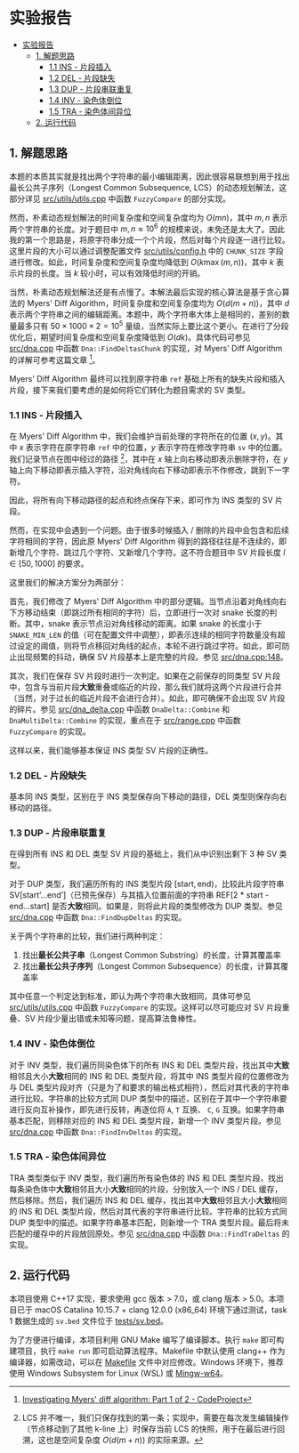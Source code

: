 # 实验报告

- [实验报告](#实验报告)
  - [1. 解题思路](#1-解题思路)
    - [1.1 INS - 片段插入](#11-ins---片段插入)
    - [1.2 DEL - 片段缺失](#12-del---片段缺失)
    - [1.3 DUP - 片段串联重复](#13-dup---片段串联重复)
    - [1.4 INV - 染色体倒位](#14-inv---染色体倒位)
    - [1.5 TRA - 染色体间异位](#15-tra---染色体间异位)
  - [2. 运行代码](#2-运行代码)

## 1. 解题思路

本题的本质其实就是找出两个字符串的最小编辑距离，因此很容易联想到用于找出最长公共子序列（Longest Common Subsequence, LCS）的动态规划解法，这部分详见 [src/utils/utils.cpp](../src/utils/utils.cpp) 中函数 `FuzzyCompare` 的部分实现。

然而，朴素动态规划解法的时间复杂度和空间复杂度均为 $O(mn)$，其中 $m, n$ 表示两个字符串的长度。对于题目中 $m, n\approx 10^6$ 的规模来说，未免还是太大了。因此我的第一个思路是，将原字符串分成一个个片段，然后对每个片段逐一进行比较。这里片段的大小可以通过调整配置文件 [src/utils/config.h](../src/utils/config.h) 中的 `CHUNK_SIZE` 字段进行修改。如此，时间复杂度和空间复杂度均降低到 $O(k\max(m, n))$，其中 $k$ 表示片段的长度。当 $k$ 较小时，可以有效降低时间的开销。

当然，朴素动态规划解法还是有点慢了。本解法最后实现的核心算法是基于贪心算法的 Myers' Diff Algorithm，时间复杂度和空间复杂度均为 $O(d(m+n))$，其中 $d$ 表示两个字符串之间的编辑距离。本题中，两个字符串大体上是相同的，差别的数量最多只有 $50\times 1000\times 2 = 10^5$ 量级，当然实际上要比这个更小。在进行了分段优化后，期望时间复杂度和空间复杂度降低到 $O(dk)$。具体代码可参见 [src/dna.cpp](../src/dna.cpp) 中函数 `Dna::FindDeltasChunk` 的实现，对 Myers' Diff Algorithm 的详解可参考这篇文章 [^1]。

Myers' Diff Algorithm 最终可以找到原字符串 `ref` 基础上所有的缺失片段和插入片段，接下来我们要考虑的是如何将它们转化为题目需求的 SV 类型。

### 1.1 INS - 片段插入

在 Myers' Diff Algorithm 中，我们会维护当前处理的字符所在的位置 $(x, y)$。其中 $x$ 表示字符在原字符串 `ref` 中的位置，$y$ 表示字符在修改字符串 `sv` 中的位置。我们记录节点在图中经过的路径 [^2]，其中在 $x$ 轴上向右移动即表示删除字符，在 $y$ 轴上向下移动即表示插入字符，沿对角线向右下移动即表示不作修改，跳到下一字符。

因此，将所有向下移动路径的起点和终点保存下来，即可作为 INS 类型的 SV 片段。

然而，在实现中会遇到一个问题。由于很多时候插入 / 删除的片段中会包含和后续字符相同的字符，因此原 Myers' Diff Algorithm 得到的路径往往是不连续的，即新增几个字符、跳过几个字符、又新增几个字符。这不符合题目中 SV 片段长度 $l\in [50, 1000]$ 的要求。

这里我们的解决方案分为两部分：

首先，我们修改了 Myers' Diff Algorithm 中的部分逻辑。当节点沿着对角线向右下方移动结束（即跳过所有相同的字符）后，立即进行一次对 snake 长度的判断。其中，snake 表示节点沿对角线移动的距离。如果 snake 的长度小于 `SNAKE_MIN_LEN` 的值（可在配置文件中调整），即表示连续的相同字符数量没有超过设定的阈值，则将节点移回对角线的起点，本轮不进行跳过字符。如此，即可防止出现频繁的抖动，确保 SV 片段基本上是完整的片段。参见 [src/dna.cpp:148](../src/dna.cpp#L148)。

其次，我们在保存 SV 片段时进行一次判定。如果在之前保存的同类型 SV 片段中，包含与当前片段**大致**重叠或临近的片段，那么我们就将这两个片段进行合并（当然，对于过长的临近片段不会进行合并）。如此，即可确保不会出现 SV 片段的碎片。参见 [src/dna_delta.cpp](../src/dna_delta.cpp) 中函数 `DnaDelta::Combine` 和 `DnaMultiDelta::Combine` 的实现，重点在于 [src/range.cpp](../src/range.cpp) 中函数 `FuzzyCompare` 的实现。

这样以来，我们能够基本保证 INS 类型 SV 片段的正确性。

### 1.2 DEL - 片段缺失

基本同 INS 类型，区别在于 INS 类型保存向下移动的路径，DEL 类型则保存向右移动的路径。

### 1.3 DUP - 片段串联重复

在得到所有 INS 和 DEL 类型 SV 片段的基础上，我们从中识别出剩下 3 种 SV 类型。

对于 DUP 类型，我们遍历所有的 INS 类型片段 $[\text{start}, \text{end})$，比较此片段字符串 $\text{SV}[\text{start'}...\text{end'}]$（已预先保存）与其插入位置前面的字符串 $\text{REF}[\text{2 * start - end}...\text{start}]$ 是否**大致**相同。如果是，则将此片段的类型修改为 DUP 类型。参见 [src/dna.cpp](../src/dna.cpp) 中函数 `Dna::FindDupDeltas` 的实现。

关于两个字符串的比较，我们进行两种判定：

1. 找出**最长公共子串**（Longest Common Substring）的长度，计算其覆盖率
2. 找出**最长公共子序列**（Longest Common Subsequence）的长度，计算其覆盖率

其中任意一个判定达到标准，即认为两个字符串大致相同，具体可参见 [src/utils/utils.cpp](../src/utils/utils.cpp) 中函数 `FuzzyCompare` 的实现。这样可以尽可能应对 SV 片段重叠、SV 片段少量出错或未知等问题，提高算法鲁棒性。

### 1.4 INV - 染色体倒位

对于 INV 类型，我们遍历同染色体下的所有 INS 和 DEL 类型片段，找出其中**大致**相邻且大小**大致**相同的 INS 和 DEL 类型片段，将其中 INS 类型片段的位置修改为与 DEL 类型片段对齐（只是为了和要求的输出格式相符），然后对其代表的字符串进行比较。字符串的比较方式同 DUP 类型中的描述，区别在于其中一个字符串要进行反向互补操作，即先进行反转，再逐位将 `A`, `T` 互换、 `C`, `G` 互换。如果字符串基本匹配，则移除对应的 INS 和 DEL 类型片段，新增一个 INV 类型片段。参见 [src/dna.cpp](../src/dna.cpp) 中函数 `Dna::FindInvDeltas` 的实现。

### 1.5 TRA - 染色体间异位

TRA 类型类似于 INV 类型，我们遍历所有染色体的 INS 和 DEL 类型片段，找出每条染色体中**大致**相邻且大小**大致**相同的片段，分别放入一个 INS / DEL 缓存，然后移除。然后，我们遍历 INS 和 DEL 缓存，找出其中**大致**相邻且大小**大致**相同的 INS 和 DEL 类型片段，然后对其代表的字符串进行比较。字符串的比较方式同 DUP 类型中的描述。如果字符串基本匹配，则新增一个 TRA 类型片段。最后将未匹配的缓存中的片段放回原处。参见 [src/dna.cpp](../src/dna.cpp) 中函数 `Dna::FindTraDeltas` 的实现。

## 2. 运行代码

本项目使用 C++17 实现，要求使用 gcc 版本 > 7.0，或 clang 版本 > 5.0。本项目已于 macOS Catalina 10.15.7 + clang 12.0.0 (x86_64) 环境下通过测试，task 1 数据生成的 `sv.bed` 文件位于 [tests/sv.bed](../tests/sv.bed)。

为了方便进行编译，本项目利用 GNU Make 编写了编译脚本。执行 `make` 即可构建项目，执行 `make run` 即可启动算法程序。Makefile 中默认使用 clang++ 作为编译器，如需改动，可以在 [Makefile](../Makefile) 文件中对应修改。Windows 环境下，推荐使用 Windows Subsystem for Linux (WSL) 或 [Mingw-w64](http://mingw-w64.org)。

[^1]: [Investigating Myers' diff algorithm: Part 1 of 2 - CodeProject](https://www.codeproject.com/Articles/42279/Investigating-Myers-diff-algorithm-Part-1-of-2)  
[^2]: LCS 并不唯一，我们只保存找到的第一条；实现中，需要在每次发生编辑操作（节点移动到了其他 k-line 上）时保存当前 LCS 的快照，用于在最后进行回溯，这也是空间复杂度 $O(d(m+n))$ 的实际来源。
